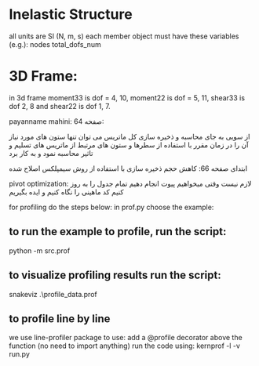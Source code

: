 # Inelastic Structure
all units are SI (N, m, s)
each member object must have these variables (e.g.):
nodes
total_dofs_num

# 3D Frame:
in 3d frame moment33 is dof = 4, 10, moment22 is dof = 5, 11, shear33 is dof 2, 8 and
shear22 is dof 1, 7.

payanname mahini:
صفحه 64:

از سویی به جای محاسبه و ذخیره سازی کل ماتریس می توان تنها ستون های مورد نیاز آن را در زمان مقرر با استفاده از سطرها و ستون های مرتبط از ماتریس های تسلیم و تاثیر محاسبه نمود و به کار برد

ابتدای صفحه 66:
کاهش حجم ذخیره سازی با استفاده از روش سیمپلکس اصلاح شده

pivot optimization:
لازم نیست وقتی میخواهیم پیوت انجام دهیم تمام جدول را به روز کنیم
کد ماهینی را نگاه کنیم و ایده بگیریم

for profiling do the steps below:
in prof.py choose the example:
## to run the example to profile, run the script:
python -m src.prof
## to visualize profiling results run the script:
snakeviz .\profile_data.prof

## to profile line by line
we use line-profiler package
to use:
add a @profile decorator above the function (no need to import anything)
run the code using:
kernprof -l -v run.py
